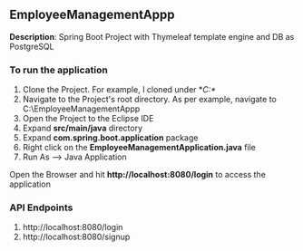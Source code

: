 ## EmployeeManagementAppp
**Description**: Spring Boot Project with Thymeleaf template engine and DB as PostgreSQL

### To run the application
1. Clone the Project. For example, I cloned under **C:\**
2. Navigate to the Project's root directory. As per example, navigate to C:\EmployeeManagementAppp
3. Open the Project to the Eclipse IDE
4. Expand **src/main/java** directory
5. Expand **com.spring.boot.application** package
6. Right click on the **EmployeeManagementApplication.java** file
7. Run As  -->  Java Application

Open the Browser and hit **http://localhost:8080/login** to access the application

### API Endpoints
1. http://localhost:8080/login
2. http://localhost:8080/signup
